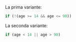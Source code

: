 La prima variante:

```js
if (!(age >= 14 && age <= 90))
```

La seconda variante:

```js
if (age < 14 || age > 90)
```

